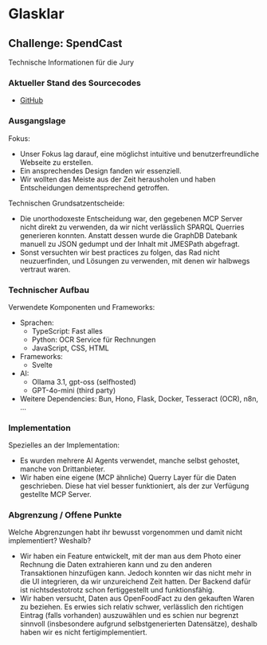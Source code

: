 # Glasklar

## Challenge: SpendCast

Technische Informationen für die Jury

### Aktueller Stand des Sourcecodes

- [GitHub](https://github.com/techboy-coder/bernhack25)

### Ausgangslage

Fokus:
- Unser Fokus lag darauf, eine möglichst intuitive und benutzerfreundliche
  Webseite zu erstellen.
- Ein ansprechendes Design fanden wir essenziell.
- Wir wollten das Meiste aus der Zeit herausholen und haben Entscheidungen
  dementsprechend getroffen.

Technischen Grundsatzentscheide:
- Die unorthodoxeste Entscheidung war, den gegebenen MCP Server nicht direkt zu
  verwenden, da wir nicht verlässlich SPARQL Querries generieren konnten.
  Anstatt dessen wurde die GraphDB Datebank manuell zu JSON gedumpt und
  der Inhalt mit JMESPath abgefragt.
- Sonst versuchten wir best practices zu folgen, das Rad nicht neuzuerfinden,
  und Lösungen zu verwenden, mit denen wir halbwegs vertraut waren.

### Technischer Aufbau

Verwendete Komponenten und Frameworks:
- Sprachen:
    - TypeScript: Fast alles
    - Python: OCR Service für Rechnungen
    - JavaScript, CSS, HTML
- Frameworks:
    - Svelte
- AI:
    - Ollama 3.1, gpt-oss (selfhosted)
    - GPT-4o-mini (third party)
- Weitere Dependencies: Bun, Hono, Flask, Docker, Tesseract (OCR), n8n, ...

### Implementation

Spezielles an der Implementation:
- Es wurden mehrere AI Agents verwendet, manche selbst gehostet, manche von
  Drittanbieter.
- Wir haben eine eigene (MCP ähnliche) Querry Layer für die Daten geschrieben.
  Diese hat viel besser funktioniert, als der zur Verfügung gestellte MCP Server.

### Abgrenzung / Offene Punkte

Welche Abgrenzungen habt ihr bewusst vorgenommen und damit nicht implementiert? Weshalb?
- Wir haben ein Feature entwickelt, mit der man aus dem Photo einer Rechnung
  die Daten extrahieren kann und zu den anderen Transaktionen hinzufügen kann.
  Jedoch konnten wir das nicht mehr in die UI integrieren, da wir unzureichend
  Zeit hatten. Der Backend dafür ist nichtsdestotrotz schon fertiggestellt und
  funktionsfähig.
- Wir haben versucht, Daten aus OpenFoodFact zu den gekauften Waren zu beziehen.
  Es erwies sich relativ schwer, verlässlich den richtigen Eintrag (falls vorhanden)
  auszuwählen und es schien nur begrenzt sinnvoll (insbesondere aufgrund
  selbstgenerierten Datensätze), deshalb haben wir es nicht fertigimplementiert.
